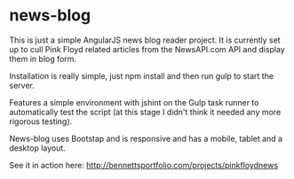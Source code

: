 # news-blog

This is just a simple AngularJS news blog reader project. It is currently set up to cull Pink Floyd related articles from the NewsAPI.com API and display them in blog form. 

Installation is really simple, just npm install and then run gulp to start the server.

Features a simple environment with jshint on the Gulp task runner to automatically test the script (at this stage I didn't think it needed any more rigorous testing).

News-blog uses Bootstap and is responsive and has a mobile, tablet and a desktop layout.

See it in action here: <a href="http://bennettsportfolio.com/projects/pinkfloydnews" target="_blank">http://bennettsportfolio.com/projects/pinkfloydnews</a>





